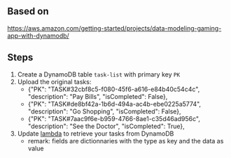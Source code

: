 ## Based on
https://aws.amazon.com/getting-started/projects/data-modeling-gaming-app-with-dynamodb/


## Steps
1) Create a DynamoDB table `task-list` with primary key `PK`
2) Upload the original tasks:
    * {"PK": "TASK#32cbf8c5-f080-45f6-a616-e84b40c54c4c", "description": "Pay Bills", "isCompleted": False},
    * {"PK": "TASK#de8bf42a-1b6d-494a-ac4b-ebe0225a5774", "description": "Go Shopping", "isCompleted": False},
    * {"PK": "TASK#7aac9f6e-b959-4766-8ae1-c35d46ad956c", "description": "See the Doctor", "isCompleted": True},
3) Update [lambda](get-all-tasks-serverless-task-list.py) to retrieve your tasks from DynamoDB
    * remark: fields are dictionnaries with the type as key and the data as value
    